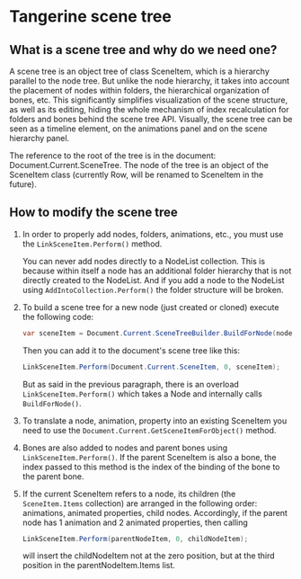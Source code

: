 # Tangerine scene tree

## What is a scene tree and why do we need one?

A scene tree is an object tree of class SceneItem, which is a hierarchy parallel to the node tree. But unlike the node hierarchy, it takes into account the placement of nodes within folders, the hierarchical organization of bones, etc. This significantly simplifies visualization of the scene structure, as well as its editing, hiding the whole mechanism of index recalculation for folders and bones behind the scene tree API. Visually, the scene tree can be seen as a timeline element, on the animations panel and on the scene hierarchy panel.

The reference to the root of the tree is in the document: Document.Current.SceneTree. The node of the tree is an object of the SceneItem class (currently Row, will be renamed to SceneItem in the future).

## How to modify the scene tree

1. In order to properly add nodes, folders, animations, etc., you must use the `LinkSceneItem.Perform()` method.

    You can never add nodes directly to a NodeList collection. This is because within itself a node has an additional folder hierarchy that is not directly created to the NodeList. And if you add a node to the NodeList using `AddIntoCollection.Perform()` the folder structure will be broken.

2. To build a scene tree for a new node (just created or cloned) execute the following code:

    ```csharp
    var sceneItem = Document.Current.SceneTreeBuilder.BuildForNode(node); 
    ```

    Then you can add it to the document's scene tree like this:

    ```csharp
    LinkSceneItem.Perform(Document.Current.SceneItem, 0, sceneItem);
    ```

    But as said in the previous paragraph, there is an overload `LinkSceneItem.Perform()` which takes a Node and internally calls `BuildForNode()`.

3. To translate a node, animation, property into an existing SceneItem you need to use the `Document.Current.GetSceneItemForObject()` method.

4. Bones are also added to nodes and parent bones using `LinkSceneItem.Perform()`. If the parent SceneItem is also a bone, the index passed to this method is the index of the binding of the bone to the parent bone.

5. If the current SceneItem refers to a node, its children (the `SceneItem.Items` collection) are arranged in the following order: animations, animated properties, child nodes. Accordingly, if the parent node has 1 animation and 2 animated properties, then calling

    ```csharp
    LinkSceneItem.Perform(parentNodeItem, 0, childNodeItem);
    ```

    will insert the childNodeItem not at the zero position, but at the third position in the parentNodeItem.Items list.

